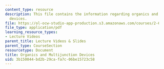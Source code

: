 ```yaml
---
content_type: resource
description: This file contains the information regarding organics and multijunction
  devices.
file: https://ol-ocw-studio-app-production.s3.amazonaws.com/courses/2-627-fundamentals-of-photovoltaics-fall-2013/3b150044bd2b29cafa7c06be15723c58_MIT2_627F13_lec16.pdf
file_type: application/pdf
learning_resource_types:
- Lecture Videos
parent_title: Lecture Videos & Slides
parent_type: CourseSection
resourcetype: Document
title: Organics and Multijunction Devices
uid: 3b150044-bd2b-29ca-fa7c-06be15723c58
---
```

